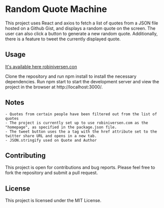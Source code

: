 # Random Quote Machine

This project uses React and axios to fetch a list of quotes from a JSON file hosted on a Github Gist, and displays a random quote on the screen. The user can also click a button to generate a new random quote. Additionally, there is a feature to tweet the currently displayed quote.

## Usage
<a href="https://robiniversen.com/build-a-random-quote-machine/" target="_blank">It's available here robiniversen.con</a>

Clone the repository and run npm install to install the necessary dependencies.
Run npm start to start the development server and view the project in the browser at http://localhost:3000/.



## Notes

    - Quotes from certain people have been filtered out from the list of quotes
    - The project is currently set up to use robiniversen.com as the "homepage", as specified in the package.json file.
    - The tweet button uses the a tag with the href attribute set to the twitter share URL and opens in a new tab.
    - JSON.stringify used on Quote and Author

## Contributing

This project is open for contributions and bug reports. Please feel free to fork the repository and submit a pull request.


## License

This project is licensed under the MIT License.
